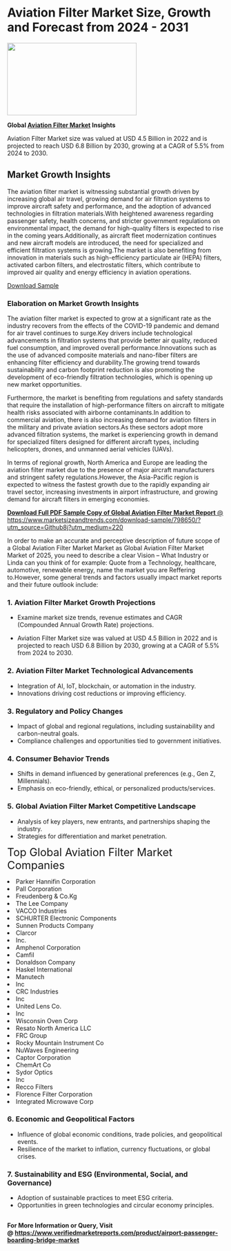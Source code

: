 <H1>Aviation Filter Market Size, Growth and Forecast from 2024 - 2031</H1><img class="aligncenter size-medium wp-image-584254" src="https://thirdeyenews.in/wp-content/uploads/2024/09/Global-Market-Research-300x168.jpeg" alt="" width="300" height="168" /><p><strong>Global&nbsp;<a href="https://www.marketsizeandtrends.com/download-sample/798650/?utm_source=Github8j?utm_medium=220">Aviation Filter Market</a> Insights</strong></p><p>Aviation Filter Market size was valued at USD 4.5 Billion in 2022 and is projected to reach USD 6.8 Billion by 2030, growing at a CAGR of 5.5% from 2024 to 2030.</p><p><h2>Market Growth Insights</h2> <p>The aviation filter market is witnessing substantial growth driven by increasing global air travel, growing demand for air filtration systems to improve aircraft safety and performance, and the adoption of advanced technologies in filtration materials.With heightened awareness regarding passenger safety, health concerns, and stricter government regulations on environmental impact, the demand for high-quality filters is expected to rise in the coming years.Additionally, as aircraft fleet modernization continues and new aircraft models are introduced, the need for specialized and efficient filtration systems is growing.The market is also benefiting from innovation in materials such as high-efficiency particulate air (HEPA) filters, activated carbon filters, and electrostatic filters, which contribute to improved air quality and energy efficiency in aviation operations.</p> <p><a href="#">Download Sample</a></p> <h3>Elaboration on Market Growth Insights</h3> <p>The aviation filter market is expected to grow at a significant rate as the industry recovers from the effects of the COVID-19 pandemic and demand for air travel continues to surge.Key drivers include technological advancements in filtration systems that provide better air quality, reduced fuel consumption, and improved overall performance.Innovations such as the use of advanced composite materials and nano-fiber filters are enhancing filter efficiency and durability.The growing trend towards sustainability and carbon footprint reduction is also promoting the development of eco-friendly filtration technologies, which is opening up new market opportunities.</p> <p>Furthermore, the market is benefiting from regulations and safety standards that require the installation of high-performance filters on aircraft to mitigate health risks associated with airborne contaminants.In addition to commercial aviation, there is also increasing demand for aviation filters in the military and private aviation sectors.As these sectors adopt more advanced filtration systems, the market is experiencing growth in demand for specialized filters designed for different aircraft types, including helicopters, drones, and unmanned aerial vehicles (UAVs).</p> <p>In terms of regional growth, North America and Europe are leading the aviation filter market due to the presence of major aircraft manufacturers and stringent safety regulations.However, the Asia-Pacific region is expected to witness the fastest growth due to the rapidly expanding air travel sector, increasing investments in airport infrastructure, and growing demand for aircraft filters in emerging economies.</p> <p><a href="#"></p><p><span class=""><strong>Download Full PDF Sample Copy of Global Aviation Filter Market Report</strong> @ <a href="https://www.marketsizeandtrends.com/download-sample/798650/?utm_source=Github8j?utm_medium=220" target="_blank">https://www.marketsizeandtrends.com/download-sample/798650/?utm_source=Github8j?utm_medium=220</a></span></p><p>In order to make an accurate and perceptive description of future scope of a Global&nbsp;Aviation Filter Market Market as Global&nbsp;Aviation Filter Market Market of 2025, you need to describe a clear Vision &ndash; What Industry or Linda can you think of for example: Quote from a Technology, healthcare, automotive, renewable energy, name the market you are Reffering to.However, some general trends and factors usually impact market reports and their future outlook include:</p><h3>1.&nbsp;<strong>Aviation Filter Market Growth Projections</strong></h3><ul><li>Examine market size trends, revenue estimates and CAGR (Compounded Annual Growth Rate) projections.</li><li><p>Aviation Filter Market size was valued at USD 4.5 Billion in 2022 and is projected to reach USD 6.8 Billion by 2030, growing at a CAGR of 5.5% from 2024 to 2030.</p></li></ul><h3>2.&nbsp;<strong>Aviation Filter Market Technological Advancements</strong></h3><ul><li>Integration of AI, IoT, blockchain, or automation in the industry.</li><li>Innovations driving cost reductions or improving efficiency.</li></ul><h3>3.&nbsp;<strong>Regulatory and Policy Changes</strong></h3><ul><li>Impact of global and regional regulations, including sustainability and carbon-neutral goals.</li><li>Compliance challenges and opportunities tied to government initiatives.</li></ul><h3>4.&nbsp;<strong>Consumer Behavior Trends</strong></h3><ul><li>Shifts in demand influenced by generational preferences (e.g., Gen Z, Millennials).</li><li>Emphasis on eco-friendly, ethical, or personalized products/services.</li></ul><h3>5.&nbsp;<strong>Global Aviation Filter Market Competitive Landscape</strong></h3><ul><li>Analysis of key players, new entrants, and partnerships shaping the industry.</li><li>Strategies for differentiation and market penetration.</li></ul><p data-pm-slice="1 1 []"><span style="color: inherit; font-family: inherit; font-size: 25px;">Top Global Aviation Filter Market Companies</span></p><div class="" data-test-id=""><p><li>Parker Hannifin Corporation</li><li> Pall Corporation</li><li> Freudenberg & Co.Kg</li><li> The Lee Company</li><li> VACCO Industries</li><li> SCHURTER Electronic Components</li><li> Sunnen Products Company</li><li> Clarcor</li><li> Inc.</li><li> Amphenol Corporation</li><li> Camfil</li><li> Donaldson Company</li><li> Haskel International</li><li> Manutech</li><li> Inc</li><li> CRC Industries</li><li> Inc</li><li> United Lens Co.</li><li> Inc</li><li> Wisconsin Oven Corp</li><li> Resato North America LLC</li><li> FRC Group</li><li> Rocky Mountain Instrument Co</li><li> NuWaves Engineering</li><li> Captor Corporation</li><li> ChemArt Co</li><li> Sydor Optics</li><li> Inc</li><li> Recco Filters</li><li> Florence Filter Corporation</li><li> Integrated Microwave Corp</li></p></div><h3>6.&nbsp;<strong>Economic and Geopolitical Factors</strong></h3><ul><li>Influence of global economic conditions, trade policies, and geopolitical events.</li><li>Resilience of the market to inflation, currency fluctuations, or global crises.</li></ul><h3>7.&nbsp;<strong>Sustainability and ESG (Environmental, Social, and Governance)</strong></h3><ul><li>Adoption of sustainable practices to meet ESG criteria.</li><li>Opportunities in green technologies and circular economy principles.</li></ul><h2><strong style="font-size: 14px;">For More Information or Query, Visit @&nbsp;</strong><a style="background-color: #ffffff; font-size: 14px;" href="https://www.marketsizeandtrends.com/report/aviation-filter-market/" target="_blank">https://www.verifiedmarketreports.com/product/airport-passenger-boarding-bridge-market</a></h2>